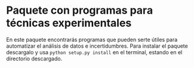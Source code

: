 # Paquete con programas para técnicas experimentales
En este paquete encontrarás programas que pueden serte útiles para automatizar el análisis de datos e incertidumbres. Para instalar el paquete descargalo y usa `python setup.py install` en el terminal, estando en el directorio descargado.

